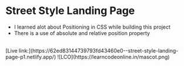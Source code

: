 # Street Style Landing Page

- I learned alot about Positioning in CSS while building this project
- There is a use of absolute and relative position property

<br>
[Live link:](https://62ed83144739793fd43460e0--street-style-landing-page-p1.netlify.app/)
![LCO](https://learncodeonline.in/mascot.png)
